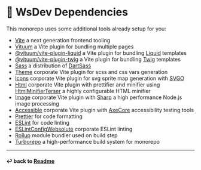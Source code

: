 # 🔵 WsDev Dependencies

This monorepo uses some additional tools already setup for you:

- [Vite](https://vitejs.dev/) a next generation frontend tooling
- [Vituum](https://vituum.dev/) a Vite plugin for bundling multiple pages
- [@vituum/vite-plugin-liquid](https://vituum.dev/plugins/liquid.html) a Vite plugin for bundling [Liquid](https://liquidjs.com/) templates
- [@vituum/vite-plugin-twig](https://vituum.dev/plugins/twig.html) a Vite plugin for bundling [Twig](https://twig.symfony.com/doc/3.x/) templates
- [Sass](https://www.npmjs.com/package/sass) a distribution of [DartSass](https://sass-lang.com/dart-sass/)
- [Theme](packages/ws-vite/src/plugins/theme.js) corporate Vite plugin for scss and css vars generation
- [Icons](packages/ws-vite/src/plugins/icons.js) corporate Vite plugin for svg sprite map generation with [SVGO](https://github.com/svg/svgo)
- [Html](packages/ws-vite/src/plugins/html.js) corporate Vite plugin with prettifier and minifier using [HtmlMinifierTerser](https://www.npmjs.com/package/html-minifier-terser) a highly configurable HTML minifier
- [Image](packages/ws-vite/src/plugins/image.js) corporate Vite plugin with [Sharp](https://sharp.pixelplumbing.com/) a high performance Node.js image processing
- [Accessible](packages/ws-vite/src/plugins/accessible.js) corporate Vite plugin with [AxeCore](https://www.deque.com/axe/) accessibility testing tools
- [Prettier](https://prettier.io) for code formatting
- [ESLint](https://eslint.org/) for code linting
- [ESLintConfigWebsolute](https://www.npmjs.com/package/eslint-config-websolute) corporate ESLint linting
- [Rollup](https://rollupjs.org/configuration-options/) module bundler used on build step
- [Turborepo](https://turbo.build/) a high-performance build system for monorepo

---
#### ↩ back to [Readme](../README.md) 
